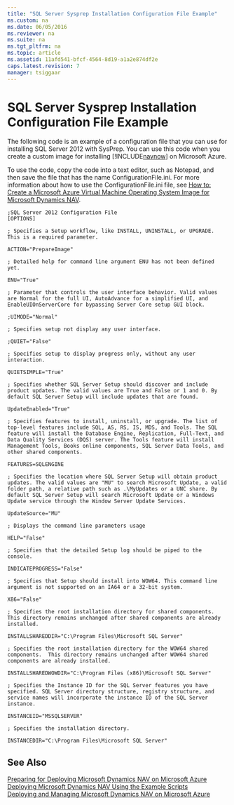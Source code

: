```yaml
---
title: "SQL Server Sysprep Installation Configuration File Example"
ms.custom: na
ms.date: 06/05/2016
ms.reviewer: na
ms.suite: na
ms.tgt_pltfrm: na
ms.topic: article
ms.assetid: 11afd541-bfcf-4564-8d19-a1a2e874df2e
caps.latest.revision: 7
manager: tsiggaar
---
```

# SQL Server Sysprep Installation Configuration File Example
The following code is an example of a configuration file that you can use for installing SQL Server 2012 with SysPrep. You can use this code when you create a custom image for installing [!INCLUDE[navnow](../dynamics-nav/includes/navnow_md.md)] on Microsoft Azure.  
  
 To use the code, copy the code into a text editor, such as Notepad, and then save the file that has the name ConfigurationFile.ini. For more information about how to use the ConfigurationFile.ini file, see [How to: Create a Microsoft Azure Virtual Machine Operating System Image for Microsoft Dynamics NAV](../Topic/How%20to:%20Create%20a%20Microsoft%20Azure%20Virtual%20Machine%20Operating%20System%20Image%20for%20Microsoft%20Dynamics%20NAV.md).  
  
```  
;SQL Server 2012 Configuration File  
[OPTIONS]  
  
; Specifies a Setup workflow, like INSTALL, UNINSTALL, or UPGRADE. This is a required parameter.   
  
ACTION="PrepareImage"  
  
; Detailed help for command line argument ENU has not been defined yet.   
  
ENU="True"  
  
; Parameter that controls the user interface behavior. Valid values are Normal for the full UI, AutoAdvance for a simplified UI, and EnableUIOnServerCore for bypassing Server Core setup GUI block.   
  
;UIMODE="Normal"  
  
; Specifies setup not display any user interface.   
  
;QUIET="False"  
  
; Specifies setup to display progress only, without any user interaction.   
  
QUIETSIMPLE="True"  
  
; Specifies whether SQL Server Setup should discover and include product updates. The valid values are True and False or 1 and 0. By default SQL Server Setup will include updates that are found.   
  
UpdateEnabled="True"  
  
; Specifies features to install, uninstall, or upgrade. The list of top-level features include SQL, AS, RS, IS, MDS, and Tools. The SQL feature will install the Database Engine, Replication, Full-Text, and Data Quality Services (DQS) server. The Tools feature will install Management Tools, Books online components, SQL Server Data Tools, and other shared components.   
  
FEATURES=SQLENGINE  
  
; Specifies the location where SQL Server Setup will obtain product updates. The valid values are "MU" to search Microsoft Update, a valid folder path, a relative path such as .\MyUpdates or a UNC share. By default SQL Server Setup will search Microsoft Update or a Windows Update service through the Window Server Update Services.   
  
UpdateSource="MU"  
  
; Displays the command line parameters usage   
  
HELP="False"  
  
; Specifies that the detailed Setup log should be piped to the console.   
  
INDICATEPROGRESS="False"  
  
; Specifies that Setup should install into WOW64. This command line argument is not supported on an IA64 or a 32-bit system.   
  
X86="False"  
  
; Specifies the root installation directory for shared components.  This directory remains unchanged after shared components are already installed.   
  
INSTALLSHAREDDIR="C:\Program Files\Microsoft SQL Server"  
  
; Specifies the root installation directory for the WOW64 shared components.  This directory remains unchanged after WOW64 shared components are already installed.   
  
INSTALLSHAREDWOWDIR="C:\Program Files (x86)\Microsoft SQL Server"  
  
; Specifies the Instance ID for the SQL Server features you have specified. SQL Server directory structure, registry structure, and service names will incorporate the instance ID of the SQL Server instance.   
  
INSTANCEID="MSSQLSERVER"  
  
; Specifies the installation directory.   
  
INSTANCEDIR="C:\Program Files\Microsoft SQL Server"  
```  
  
## See Also  
 [Preparing for Deploying Microsoft Dynamics NAV on Microsoft Azure](../dynamics-nav/Preparing-for-Deploying-Microsoft-Dynamics-NAV-on-Microsoft-Azure.md)   
 [Deploying Microsoft Dynamics NAV Using the Example Scripts](../dynamics-nav/Deploying-Microsoft-Dynamics-NAV-Using-the-Example-Scripts.md)   
 [Deploying and Managing Microsoft Dynamics NAV on Microsoft Azure](../dynamics-nav/Deploying-and-Managing-Microsoft-Dynamics-NAV-on-Microsoft-Azure.md)